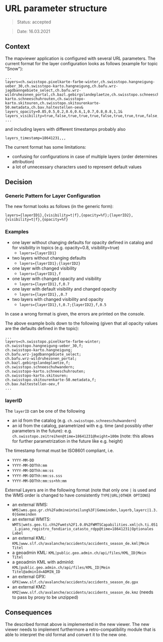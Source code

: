 # URL parameter structure

> Status: accepted

> Date: 16.03.2021

## Context

The mapviewer application is configured with several URL parameters. The current format for the layer configuration looks as follows (example for topic "Snow"):

```
...
layers=ch.swisstopo.pixelkarte-farbe-winter,ch.swisstopo.hangneigung-ueber_30,ch.swisstopo-karto.hangneigung,ch.bafu.wrz-jagdbanngebiete_select,ch.bafu.wrz-wildruhezonen_portal,ch.bazl.gebirgslandeplaetze,ch.swisstopo.schneeschuhwandern,ch.swisstopo-karto.schneeschuhrouten,ch.swisstopo-karto.skitouren,ch.swisstopo.skitourenkarte-50.metadata,ch.bav.haltestellen-oev&
layers_opacity=0.85,0.5,0.2,0.6,0.6,1,0.7,0.8,0.8,1,1&
layers_visibility=true,false,true,true,true,false,true,true,true,false,false
...
```

and including layers with different timestamps probably also

```
layers_timestamp=18641231,,,
```

The current format has some limitations:

- confusing for configurations in case of multiple layers (order determines attribution)
- a lot of unnecessary characters used to represent default values

## Decision

### Generic Pattern for Layer Configuration

The new format looks as follows (in the generic form):

```
layers={layerID1},{visibility=t|f},{opacity=%f};{layerID2},{visibility=t|f},{opacity=%f}
```

### Examples

- one layer without changing defaults for opacity defined in catalog and for visibility in topics (e.g. opacity=0.8, visibility=true)
  - `layers={layerID1}`
- two layers without changing defaults
  - `layers={layerID1};{layerID2}`
- one layer with changed visibility
  - `layers={layerID1},f`
- one layer with changed opacity and visibility
  - `layers={layerID1},f,0.7`
- one layer with default visibility and changed opacity
  - `layers={layerID1},,0.7`
- two layers with changed visibility and opacity
  - `layers={layerID1},t,0.7;{layerID2},f,0.5`

In case a wrong format is given, the errors are printed on the console.

The above example boils down to the following (given that all opacity values are the defaults defined in the topic):

```
...
layers=ch.swisstopo.pixelkarte-farbe-winter;
ch.swisstopo.hangneigung-ueber_30,f;
ch.swisstopo-karto.hangneigung;
ch.bafu.wrz-jagdbanngebiete_select;
ch.bafu.wrz-wildruhezonen_portal;
ch.bazl.gebirgslandeplaetze,f;
ch.swisstopo.schneeschuhwandern;
ch.swisstopo-karto.schneeschuhrouten;
ch.swisstopo-karto.skitouren;
ch.swisstopo.skitourenkarte-50.metadata,f;
ch.bav.haltestellen-oev,f
...
```

### layerID

The `layerID` can be one of the following

- an id from the catalog (e.g. `ch.swisstopo.schneeschuhwandern`)
- an id from the catalog, parametrized with e.g. time (and possibly other parameters in the future): e.g. `ch.swisstopo.zeitreihen@time=18641231@height=100m` (note: this allows for further parametrization in the future like e.g. height)

The timestamp format must be ISO8601 compliant, i.e.

- `YYYY-MM-DD`
- `YYYY-MM-DDThh:mm`
- `YYYY-MM-DDThh:mm:ss`
- `YYYY-MM-DDThh:mm:ss.sss`
- `YYYY-MM-DDThh:mm:ss+hh:mm`

External Layers are in the following format (note that only one `|` is used and the WMS order is changed to have consistently `TYPE|URL|OTHER OPTIONS`)

- an external WMS: `WMS|wms.geo.gr.ch%2Fadmineinteilung%3F|Gemeinden,layerb,layerc|1.3.0|Gemeinden`
- an external WMTS: `WMTS|wmts.geo.ti.ch%2Fwmts%2F1.0.0%2FWMTSCapabilities.xml|ch.ti.051_1.piano_registro_fondiario_catasto_rdpp@time=18641231|Optionales Label`
- an external KML: `KML|www.slf.ch/avalanche/accidents/accidents_season_de.kml|Mein Titel`
- a geoadmin KML: `KML|public.geo.admin.ch/api/files/KML_ID|Mein Titel`
- a geoadmin KML with adminId: `KML|public.geo.admin.ch/api/files/KML_ID|Mein Titel@adminId=ADMIN_ID`
- an external GPX: `GPX|www.slf.ch/avalanche/accidents/accidents_season_de.gpx`
- an external KMZ: `KMZ|www.slf.ch/avalanche/accidents/accidents_season_de.kmz` (needs to pass by proxy to be unzipped)

## Consequences

The described format above is implemented in the new viewer. The new viewer needs to implement furthermore a retro-compatibility module that is able to interpret the old format and convert it to the new one.
